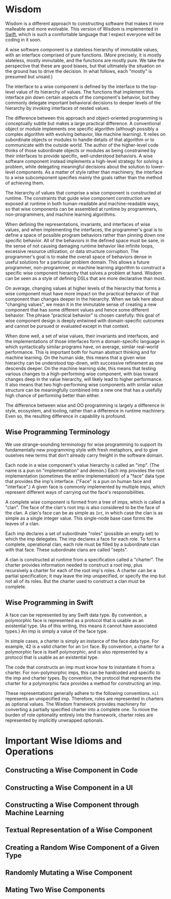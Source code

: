 # Wisdom

Wisdom is a different approach to constructing software that makes it more malleable and more
evolvable. This version of Wisdom is implemented in [Swift](http://swift.org), which is such a comfortable
language that I expect everyone will be coding in it soon.

A wise software component is a stateless hierarchy of immutable values, with an
interface comprised of pure functions. (More precisely, it is mostly stateless, mostly immutable,
and the functions are mostly pure. We take the perspective that these are good biases, but that ultimately 
the situation on the ground has to drive the decision. In what follows, each "mostly" is presumed but unsaid.)

The interface to a wise component is defined by the interface to the top-level value of its
hierarchy of values. The functions that implement this interface pin down certain aspects of the 
component's behavior, but they commonly delegate important behavioral decisions to deeper levels 
of the hierarchy by invoking interfaces of nested values.

The difference between this approach and object-oriented programming is conceptually subtle
but makes a large practical difference. A conventional object or module implements one specific
algorithm (although possibly a complex algorithm with evolving behavior, like machine learning). 
It relies on subordinate objects or modules to handle details of that algorithm or to communicate with 
the outside world. The author of the higher-level code thinks of those subordinate objects or modules 
as being constrained by their interfaces to provide specific, well-understood behaviors. A wise software 
component instead implements a high-level strategy for solving a problem, while delegating meaningful 
decisions about the solution to lower-level components. As a matter of style rather than machinery, 
the interface to a wise subcomponent specifies mainly the goals rather than the method of achieving them.

The hierarchy of values that comprise a wise component is constructed at runtime. The
constraints that guide wise component construction are exposed at runtime in both human-readable
and machine-readable ways, so that wise components can be assembled at runtime by programmers,
non-programmers, and machine learning algorithms.

When defining the representations, invariants, and interfaces of wise values, and when
implementing the interfaces, the programmer's goal is to define a space of possible program 
behaviors rather than pinning down one specific behavior.  All of the behaviors in the defined space 
must be sane, in the sense of not causing damaging runtime behavior like infinite loops, 
excessive resource utilization, or data structure corruption. 
The programmer's goal is to make the overall space of behaviors dense in useful
solutions for a particular problem domain. This allows a future programmer, non-programmer, or
machine learning algorithm to construct a specific wise component hierarchy that solves a problem
at hand. Wisdom can be seen as a style of defining DSLs that are more declarative than most.

On average, changing values at higher levels of the hierarchy that forms a wise component 
must have more impact on the practical behavior of that component than changes deeper in the hierarchy.
When we talk here about "changing values", we mean it in the immutable sense of creating a new
component that has some different values and hence some different behavior.
The phrase "practical behavior" is chosen carefully: this goal of wise component design 
is deeply entwined with domain-specific outcomes and cannot be pursued or evaluated except in
that context. 

When done well, a set of wise values, their invariants and interfaces, and the implementations
of those interfaces form a domain-specific language in which syntactically similar programs have, 
on average, similar real-world performance. This is important both for human abstract thinking and 
for machine learning. On the human side, this means that a given wise hierarchy can be understood 
top-down, with successive refinement as one descends deeper. On the machine learning side, this means
that testing various changes to a high-performing wise component, with  bias toward changes deep
in the value hierarchy, will likely lead to higher performance. It also means that two high-performing 
wise components with similar value structure can be meaningfully combined into a new one that has a 
usefully high chance of performing better than either. 

The difference between wise and OO programming is largely a
difference in style, ecosystem, and tooling, rather than a difference in runtime machinery. Even so,
the resulting difference in capability is profound.

## Wise Programming Terminology

We use strange-sounding terminology for wise programming to support its 
fundamentally new programming style with fresh metaphors, and to give ouselves new
terms that don't already carry freight in the software domain.

Each node in a wise component's value hierarchy is called an "imp". 
(The name is a pun on "implementation" and demon.)
Each imp provides the root implementation (sometimes the entire implementation) of
a "face" data type that provides the imp's interface. ("Face" is a pun on human
face and "interface".) A given face is commonly implemented by multiple imps, which
represent different ways of carrying out the face's responsibilities.

A complete wise component is formed from a tree of imps, which is called a "clan". 
The face of the clan's root imp is also considered to be the face of the clan.
A clan's face can be as simple as `Int`, in which case the clan is as simple
as a single integer value. This single-node base case forms the leaves of a clan.

Each imp declares a set of subordinate "roles" (possible an empty set) to
which the imp delegates. The imp declares a face for each role.
To form a complete, operational clan, each role must be filled
by a subordinate clan with that face. These subordinate clans are called "septs".

A clan is constructed at runtime from a specification called a "charter".  The charter
provides information needed to construct a root imp, plus recursively a charter for
each of the root imp's roles. A charter can be a partial specification; it may leave
the imp unspecified, or specify the imp but not all of its roles.  But the charter used 
to construct a clan must be complete.

## Wise Programming in Swift

A face can be represented by any Swift data type. By convention, a polymorphic face is represented as a protocol that is usable as an existential type. (As of this writing, this means it cannot have associated types.) An imp is simply a value of the face type.

In simple cases, a charter is simply an instance of the face data type. For example, 42 is a valid charter for an `Int` face. By convention, a charter for a polymorphic face is itself polymorphic, and is also represented by a protocol that is usable as an existential type.

The code that constructs an imp must know how to instantiate it from a charter. For non-polymorphic imps, this can be hardcoded and specific to the imp and charter types. By convention, the protocol that represents the charter for a polymorphic face provides a method for constructing an imp.

These representations generally adhere to the following conventions.  `nil` represents an unspecified imp. Therefore, 
roles are represented in charters as optional values. The Wisdom framework provides machinery for converting a 
partially specified charter into a complete one. To move the burden of role optionality entirely into the framework, 
charter roles are represented by implicitly unwrapped optionals. 

# Important Wise Idioms and Operations

## Constructing a Wise Component in Code

## Constructing a Wise Component in a UI

## Constructing a Wise Component through Machine Learning

## Textual Representation of a Wise Component

## Creating a Random Wise Component of a Given Type

## Randomly Mutating a Wise Component

## Mating Two Wise Components


